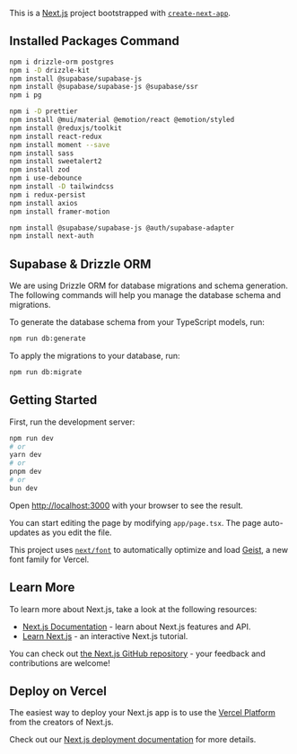 This is a [Next.js](https://nextjs.org) project bootstrapped with [`create-next-app`](https://nextjs.org/docs/app/api-reference/cli/create-next-app).

## Installed Packages Command

```bash
npm i drizzle-orm postgres
npm i -D drizzle-kit
npm install @supabase/supabase-js
npm install @supabase/supabase-js @supabase/ssr
npm i pg

npm i -D prettier
npm install @mui/material @emotion/react @emotion/styled
npm install @reduxjs/toolkit
npm install react-redux
npm install moment --save
npm install sass
npm install sweetalert2
npm install zod
npm i use-debounce
npm install -D tailwindcss
npm i redux-persist
npm install axios
npm install framer-motion

npm install @supabase/supabase-js @auth/supabase-adapter
npm install next-auth
```

## Supabase & Drizzle ORM

We are using Drizzle ORM for database migrations and schema generation. The following commands will help you manage the database schema and migrations.

To generate the database schema from your TypeScript models, run:
```bash
npm run db:generate
```

To apply the migrations to your database, run:
```bash
npm run db:migrate
```

## Getting Started

First, run the development server:

```bash
npm run dev
# or
yarn dev
# or
pnpm dev
# or
bun dev
```

Open [http://localhost:3000](http://localhost:3000) with your browser to see the result.

You can start editing the page by modifying `app/page.tsx`. The page auto-updates as you edit the file.

This project uses [`next/font`](https://nextjs.org/docs/app/building-your-application/optimizing/fonts) to automatically optimize and load [Geist](https://vercel.com/font), a new font family for Vercel.

## Learn More

To learn more about Next.js, take a look at the following resources:

- [Next.js Documentation](https://nextjs.org/docs) - learn about Next.js features and API.
- [Learn Next.js](https://nextjs.org/learn) - an interactive Next.js tutorial.

You can check out [the Next.js GitHub repository](https://github.com/vercel/next.js) - your feedback and contributions are welcome!

## Deploy on Vercel

The easiest way to deploy your Next.js app is to use the [Vercel Platform](https://vercel.com/new?utm_medium=default-template&filter=next.js&utm_source=create-next-app&utm_campaign=create-next-app-readme) from the creators of Next.js.

Check out our [Next.js deployment documentation](https://nextjs.org/docs/app/building-your-application/deploying) for more details.
